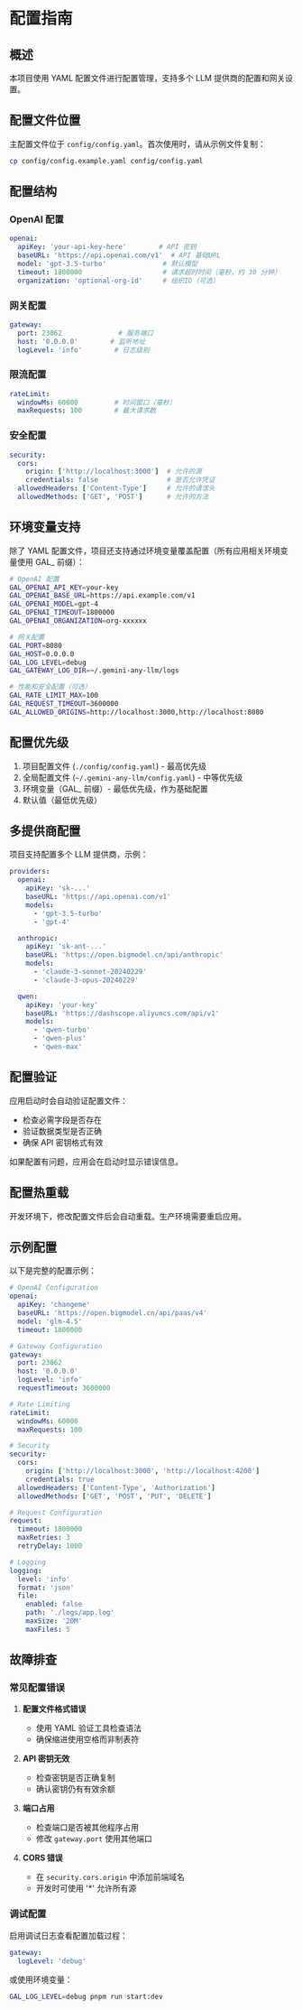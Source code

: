 # 配置指南

## 概述

本项目使用 YAML 配置文件进行配置管理，支持多个 LLM 提供商的配置和网关设置。

## 配置文件位置

主配置文件位于 `config/config.yaml`。首次使用时，请从示例文件复制：

```bash
cp config/config.example.yaml config/config.yaml
```

## 配置结构

### OpenAI 配置

```yaml
openai:
  apiKey: 'your-api-key-here'        # API 密钥
  baseURL: 'https://api.openai.com/v1'  # API 基础URL
  model: 'gpt-3.5-turbo'              # 默认模型
  timeout: 1800000                    # 请求超时时间（毫秒，约 30 分钟）
  organization: 'optional-org-id'     # 组织ID（可选）
```

### 网关配置

```yaml
gateway:
  port: 23062              # 服务端口
  host: '0.0.0.0'        # 监听地址
  logLevel: 'info'        # 日志级别
```

### 限流配置

```yaml
rateLimit:
  windowMs: 60000         # 时间窗口（毫秒）
  maxRequests: 100        # 最大请求数
```

### 安全配置

```yaml
security:
  cors:
    origin: ['http://localhost:3000']  # 允许的源
    credentials: false                 # 是否允许凭证
  allowedHeaders: ['Content-Type']     # 允许的请求头
  allowedMethods: ['GET', 'POST']      # 允许的方法
```

## 环境变量支持

除了 YAML 配置文件，项目还支持通过环境变量覆盖配置（所有应用相关环境变量使用 GAL_ 前缀）：

```bash
# OpenAI 配置
GAL_OPENAI_API_KEY=your-key
GAL_OPENAI_BASE_URL=https://api.example.com/v1
GAL_OPENAI_MODEL=gpt-4
GAL_OPENAI_TIMEOUT=1800000
GAL_OPENAI_ORGANIZATION=org-xxxxxx

# 网关配置
GAL_PORT=8080
GAL_HOST=0.0.0.0
GAL_LOG_LEVEL=debug
GAL_GATEWAY_LOG_DIR=~/.gemini-any-llm/logs

# 性能和安全配置（可选）
GAL_RATE_LIMIT_MAX=100
GAL_REQUEST_TIMEOUT=3600000
GAL_ALLOWED_ORIGINS=http://localhost:3000,http://localhost:8080
```

## 配置优先级

1. 项目配置文件 (`./config/config.yaml`) - 最高优先级
2. 全局配置文件 (`~/.gemini-any-llm/config.yaml`) - 中等优先级
3. 环境变量（GAL_ 前缀）- 最低优先级，作为基础配置
3. 默认值（最低优先级）

## 多提供商配置

项目支持配置多个 LLM 提供商，示例：

```yaml
providers:
  openai:
    apiKey: 'sk-...'
    baseURL: 'https://api.openai.com/v1'
    models:
      - 'gpt-3.5-turbo'
      - 'gpt-4'

  anthropic:
    apiKey: 'sk-ant-...'
    baseURL: 'https://open.bigmodel.cn/api/anthropic'
    models:
      - 'claude-3-sonnet-20240229'
      - 'claude-3-opus-20240229'

  qwen:
    apiKey: 'your-key'
    baseURL: 'https://dashscope.aliyuncs.com/api/v1'
    models:
      - 'qwen-turbo'
      - 'qwen-plus'
      - 'qwen-max'
```

## 配置验证

应用启动时会自动验证配置文件：

- 检查必需字段是否存在
- 验证数据类型是否正确
- 确保 API 密钥格式有效

如果配置有问题，应用会在启动时显示错误信息。

## 配置热重载

开发环境下，修改配置文件后会自动重载。生产环境需要重启应用。

## 示例配置

以下是完整的配置示例：

```yaml
# OpenAI Configuration
openai:
  apiKey: 'changeme'
  baseURL: 'https://open.bigmodel.cn/api/paas/v4'
  model: 'glm-4.5'
  timeout: 1800000

# Gateway Configuration
gateway:
  port: 23062
  host: '0.0.0.0'
  logLevel: 'info'
  requestTimeout: 3600000

# Rate Limiting
rateLimit:
  windowMs: 60000
  maxRequests: 100

# Security
security:
  cors:
    origin: ['http://localhost:3000', 'http://localhost:4200']
    credentials: true
  allowedHeaders: ['Content-Type', 'Authorization']
  allowedMethods: ['GET', 'POST', 'PUT', 'DELETE']

# Request Configuration
request:
  timeout: 1800000
  maxRetries: 3
  retryDelay: 1000

# Logging
logging:
  level: 'info'
  format: 'json'
  file:
    enabled: false
    path: './logs/app.log'
    maxSize: '20M'
    maxFiles: 5
```

## 故障排查

### 常见配置错误

1. **配置文件格式错误**
   - 使用 YAML 验证工具检查语法
   - 确保缩进使用空格而非制表符

2. **API 密钥无效**
   - 检查密钥是否正确复制
   - 确认密钥仍有有效余额

3. **端口占用**
   - 检查端口是否被其他程序占用
   - 修改 `gateway.port` 使用其他端口

4. **CORS 错误**
   - 在 `security.cors.origin` 中添加前端域名
   - 开发时可使用 '*' 允许所有源

### 调试配置

启用调试日志查看配置加载过程：

```yaml
gateway:
  logLevel: 'debug'
```

或使用环境变量：

```bash
GAL_LOG_LEVEL=debug pnpm run start:dev
```
